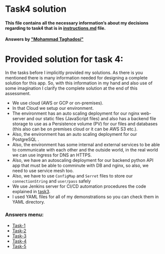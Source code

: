 # Task4 solution
#### This file contains all the necessary information’s about my decisions regarding to task4 that is in [instructions.md](instructions.md) file.
#### Answers by ["Mohammad Taghadosi"](https://linkedin.com/in/mtaghadosi)

# Provided solution for task 4:
In the tasks before I implicitly provided my solutions. As there is you mentioned there is many information needed for designing a complete solution for this app. So, with this information in my hand and also use of some imagination I clarify the complete solution at the end of this assessment.

- We use cloud (AWS or GCP or on-premises).
- In that Cloud we setup our environment.
- The environment has an auto scaling deployment for our nginx web-server and our static files (JavaScript files) and also has a backend file storage to use as a Persistence volume (PV) for our files and databases (this also can be on premises cloud or it can be AWS S3 etc.).
- Also, the environment has an auto scaling deployment for our PostgreSQL .
- Also, the environment has some internal and external services to be able to communicate with each other and the outside world, in the real world we can use ingress for DNS an HTTPS.
- Also, we have an autoscaling deployment for our backend python API app that must be able to comminute with DB and nginx, so also, we need to use service mesh too.
- Also, we have to use `ConfigMap` and `Serret` files to store our `connectionString` and `user/pass` safely
- We use Jenkins server for CI/CD automation procedures the code explained in [task3](/solutions/task3.md).
- I used YAML files for all of my demonstrations so you can check them in YAML directory.



 ### Answers menu:
- [Task-1](/solutions/task1.md)
- [Task-2](/solutions/task2.md)
- [Task-3](/solutions/task3.md)
- [Task-4](/solutions/task4.md)
- [Task-5](/solutions/task5.md)

